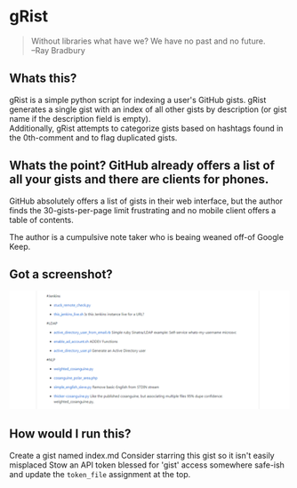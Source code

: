 # gRist

> Without libraries what have we? We have no past and no future.  
> –Ray Bradbury


## Whats this?

gRist is a simple python script for indexing a user's GitHub gists. gRist generates a single gist with an index of all other gists by description (or gist name if the description field is empty).  
Additionally, gRist attempts to categorize gists based on hashtags found in the 0th-comment and to flag duplicated gists.  


## Whats the point? GitHub already offers a list of all your gists and there are clients for phones.

GitHub absolutely offers a list of gists in their web interface, but the author finds the 30-gists-per-page limit frustrating and no mobile client offers a table of contents.

The author is a cumpulsive note taker who is beaing weaned off-of Google Keep.


## Got a screenshot?

![gRist screencap](source/images/gRist_screencap.png)


## How would I run this?

Create a gist named index.md
Consider starring this gist so it isn't easily misplaced 
Stow an API token blessed for 'gist' access somewhere safe-ish and update the ```token_file``` assignment at the top.
